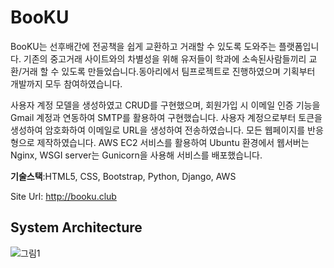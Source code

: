 # BooKU
BooKU는 선후배간에 전공책을 쉽게 교환하고 거래할 수 있도록 도와주는 플랫폼입니다. 기존의 중고거래 사이트와의 차별성을 위해 유저들이 학과에 소속된사람들끼리 교환/거래 할 수 있도록 만들었습니다.동아리에서 팀프로젝트로 진행하였으며 기획부터 개발까지 모두 참여하였습니다.

사용자 계정 모델을 생성하였고 CRUD를 구현했으며, 회원가입 시 이메일 인증 기능을 Gmail 계정과 연동하여 SMTP를 활용하여 구현했습니다. 
사용자 계정으로부터 토큰을 생성하여 암호화하여 이메일로 URL을 생성하여 전송하였습니다. 모든 웹페이지를 반응형으로 제작하였습니다.
AWS EC2 서비스를 활용하여 Ubuntu 환경에서 웹서버는 Nginx, WSGI server는 Gunicorn을 사용해 서비스를 배포했습니다.

**기술스택**:HTML5, CSS, Bootstrap, Python, Django, AWS

Site Url: http://booku.club

## System Architecture
![그림1](https://user-images.githubusercontent.com/46511190/118897354-0902ea00-b945-11eb-8054-527d7c6ba729.jpg)
